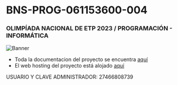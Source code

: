 # BNS-PROG-061153600-004
### OLIMPÍADA NACIONAL DE ETP 2023 / PROGRAMACIÓN - INFORMÁTICA

![Banner](https://github.com/analeguizamon/BNS-PROG-061153600-004/assets/129904087/c2d77745-05ea-4f77-9b04-14a4119ecc05)

- Toda la documentacion del proyecto se encuentra [aquí](https://drive.google.com/file/d/1iQ7bajez-U4HonVBQCrOelWdhvRVxk2N/view)
- El web hosting del proyecto está alojado [aquí](https://bns-progr-061153600-004.000webhostapp.com/)

USUARIO Y CLAVE ADMINISTRADOR: 27466808739
